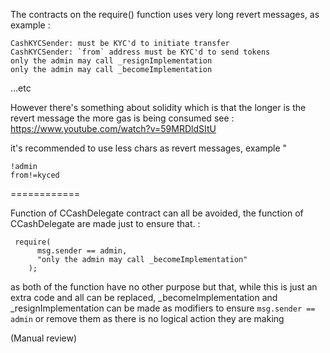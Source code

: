 The contracts on the require() function uses very long revert messages, as example :

```
CashKYCSender: must be KYC'd to initiate transfer
CashKYCSender: `from` address must be KYC'd to send tokens
only the admin may call _resignImplementation
only the admin may call _becomeImplementation
```

...etc 

However there's something about solidity which is that the longer is the revert message the more gas is being consumed
see : https://www.youtube.com/watch?v=59MRDldSItU

it's recommended to use less chars as revert messages, example "

```
!admin
from!=kyced
```

============



Function of CCashDelegate contract can all be avoided, the function of CCashDelegate are made just to ensure that. :

```
 require(
      msg.sender == admin,
      "only the admin may call _becomeImplementation"
    );
```

as both of the function have no other purpose but that, while this is just an extra code and all can be replaced, 
_becomeImplementation and _resignImplementation can be made as modifiers to ensure `msg.sender == admin` or remove them as there is no logical action they are making

(Manual review) 